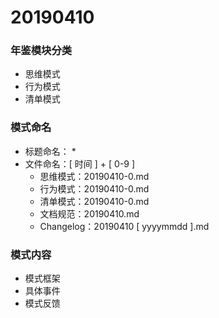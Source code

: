 # 20190410

### 年鉴模块分类

* 思维模式
* 行为模式
* 清单模式

### 模式命名

* 标题命名：
  * 
* 文件命名：[ 时间 ] + [ 0-9 ]
  * 思维模式：20190410-0.md
  * 行为模式：20190410-0.md
  * 清单模式：20190410-0.md
  * 文档规范：20190410.md
  * Changelog：20190410 [ yyyymmdd ].md

### 模式内容

* 模式框架
* 具体事件
* 模式反馈

